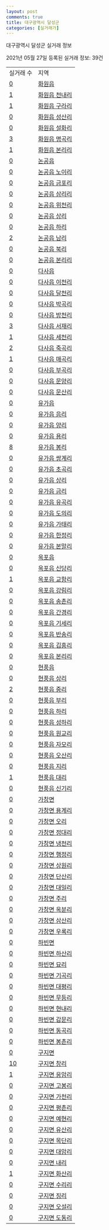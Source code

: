 ```yaml
---
layout: post
comments: true
title: 대구광역시 달성군
categories: [실거래가]
---
```


대구광역시 달성군 실거래 정보

2021년 05월 27일 등록된 실거래 정보: 39건


<table>
  <tr>
    <td>실거래 수</td>
    <td>지역</td>
  </tr>

  
  <tr>
    <td><a href="2771025000.html">0</a></td>
    <td><a href="2771025000.html">화원읍</a></td>
  </tr>
    

  <tr>
    <td><a href="2771025021.html">1</a></td>
    <td><a href="2771025021.html">화원읍 천내리</a></td>
  </tr>
    

  <tr>
    <td><a href="2771025022.html">1</a></td>
    <td><a href="2771025022.html">화원읍 구라리</a></td>
  </tr>
    

  <tr>
    <td><a href="2771025023.html">0</a></td>
    <td><a href="2771025023.html">화원읍 성산리</a></td>
  </tr>
    

  <tr>
    <td><a href="2771025024.html">0</a></td>
    <td><a href="2771025024.html">화원읍 설화리</a></td>
  </tr>
    

  <tr>
    <td><a href="2771025025.html">3</a></td>
    <td><a href="2771025025.html">화원읍 명곡리</a></td>
  </tr>
    

  <tr>
    <td><a href="2771025026.html">1</a></td>
    <td><a href="2771025026.html">화원읍 본리리</a></td>
  </tr>
    

  <tr>
    <td><a href="2771025300.html">0</a></td>
    <td><a href="2771025300.html">논공읍</a></td>
  </tr>
    

  <tr>
    <td><a href="2771025321.html">0</a></td>
    <td><a href="2771025321.html">논공읍 노이리</a></td>
  </tr>
    

  <tr>
    <td><a href="2771025322.html">0</a></td>
    <td><a href="2771025322.html">논공읍 금포리</a></td>
  </tr>
    

  <tr>
    <td><a href="2771025323.html">0</a></td>
    <td><a href="2771025323.html">논공읍 삼리리</a></td>
  </tr>
    

  <tr>
    <td><a href="2771025324.html">0</a></td>
    <td><a href="2771025324.html">논공읍 위천리</a></td>
  </tr>
    

  <tr>
    <td><a href="2771025325.html">0</a></td>
    <td><a href="2771025325.html">논공읍 상리</a></td>
  </tr>
    

  <tr>
    <td><a href="2771025326.html">0</a></td>
    <td><a href="2771025326.html">논공읍 하리</a></td>
  </tr>
    

  <tr>
    <td><a href="2771025327.html">2</a></td>
    <td><a href="2771025327.html">논공읍 남리</a></td>
  </tr>
    

  <tr>
    <td><a href="2771025328.html">0</a></td>
    <td><a href="2771025328.html">논공읍 북리</a></td>
  </tr>
    

  <tr>
    <td><a href="2771025329.html">0</a></td>
    <td><a href="2771025329.html">논공읍 본리리</a></td>
  </tr>
    

  <tr>
    <td><a href="2771025600.html">0</a></td>
    <td><a href="2771025600.html">다사읍</a></td>
  </tr>
    

  <tr>
    <td><a href="2771025621.html">0</a></td>
    <td><a href="2771025621.html">다사읍 이천리</a></td>
  </tr>
    

  <tr>
    <td><a href="2771025622.html">0</a></td>
    <td><a href="2771025622.html">다사읍 달천리</a></td>
  </tr>
    

  <tr>
    <td><a href="2771025623.html">0</a></td>
    <td><a href="2771025623.html">다사읍 박곡리</a></td>
  </tr>
    

  <tr>
    <td><a href="2771025624.html">0</a></td>
    <td><a href="2771025624.html">다사읍 방천리</a></td>
  </tr>
    

  <tr>
    <td><a href="2771025625.html">3</a></td>
    <td><a href="2771025625.html">다사읍 서재리</a></td>
  </tr>
    

  <tr>
    <td><a href="2771025626.html">1</a></td>
    <td><a href="2771025626.html">다사읍 세천리</a></td>
  </tr>
    

  <tr>
    <td><a href="2771025627.html">2</a></td>
    <td><a href="2771025627.html">다사읍 죽곡리</a></td>
  </tr>
    

  <tr>
    <td><a href="2771025628.html">1</a></td>
    <td><a href="2771025628.html">다사읍 매곡리</a></td>
  </tr>
    

  <tr>
    <td><a href="2771025629.html">0</a></td>
    <td><a href="2771025629.html">다사읍 부곡리</a></td>
  </tr>
    

  <tr>
    <td><a href="2771025630.html">0</a></td>
    <td><a href="2771025630.html">다사읍 문양리</a></td>
  </tr>
    

  <tr>
    <td><a href="2771025631.html">0</a></td>
    <td><a href="2771025631.html">다사읍 문산리</a></td>
  </tr>
    

  <tr>
    <td><a href="2771025900.html">0</a></td>
    <td><a href="2771025900.html">유가읍</a></td>
  </tr>
    

  <tr>
    <td><a href="2771025921.html">0</a></td>
    <td><a href="2771025921.html">유가읍 음리</a></td>
  </tr>
    

  <tr>
    <td><a href="2771025922.html">0</a></td>
    <td><a href="2771025922.html">유가읍 양리</a></td>
  </tr>
    

  <tr>
    <td><a href="2771025923.html">0</a></td>
    <td><a href="2771025923.html">유가읍 용리</a></td>
  </tr>
    

  <tr>
    <td><a href="2771025924.html">8</a></td>
    <td><a href="2771025924.html">유가읍 봉리</a></td>
  </tr>
    

  <tr>
    <td><a href="2771025925.html">0</a></td>
    <td><a href="2771025925.html">유가읍 쌍계리</a></td>
  </tr>
    

  <tr>
    <td><a href="2771025926.html">0</a></td>
    <td><a href="2771025926.html">유가읍 초곡리</a></td>
  </tr>
    

  <tr>
    <td><a href="2771025927.html">0</a></td>
    <td><a href="2771025927.html">유가읍 상리</a></td>
  </tr>
    

  <tr>
    <td><a href="2771025928.html">0</a></td>
    <td><a href="2771025928.html">유가읍 금리</a></td>
  </tr>
    

  <tr>
    <td><a href="2771025929.html">0</a></td>
    <td><a href="2771025929.html">유가읍 유곡리</a></td>
  </tr>
    

  <tr>
    <td><a href="2771025930.html">0</a></td>
    <td><a href="2771025930.html">유가읍 도의리</a></td>
  </tr>
    

  <tr>
    <td><a href="2771025931.html">0</a></td>
    <td><a href="2771025931.html">유가읍 가태리</a></td>
  </tr>
    

  <tr>
    <td><a href="2771025932.html">0</a></td>
    <td><a href="2771025932.html">유가읍 한정리</a></td>
  </tr>
    

  <tr>
    <td><a href="2771025933.html">0</a></td>
    <td><a href="2771025933.html">유가읍 본말리</a></td>
  </tr>
    

  <tr>
    <td><a href="2771026200.html">0</a></td>
    <td><a href="2771026200.html">옥포읍</a></td>
  </tr>
    

  <tr>
    <td><a href="2771026221.html">0</a></td>
    <td><a href="2771026221.html">옥포읍 신당리</a></td>
  </tr>
    

  <tr>
    <td><a href="2771026222.html">1</a></td>
    <td><a href="2771026222.html">옥포읍 교항리</a></td>
  </tr>
    

  <tr>
    <td><a href="2771026223.html">0</a></td>
    <td><a href="2771026223.html">옥포읍 강림리</a></td>
  </tr>
    

  <tr>
    <td><a href="2771026224.html">0</a></td>
    <td><a href="2771026224.html">옥포읍 송촌리</a></td>
  </tr>
    

  <tr>
    <td><a href="2771026225.html">0</a></td>
    <td><a href="2771026225.html">옥포읍 간경리</a></td>
  </tr>
    

  <tr>
    <td><a href="2771026226.html">0</a></td>
    <td><a href="2771026226.html">옥포읍 기세리</a></td>
  </tr>
    

  <tr>
    <td><a href="2771026227.html">0</a></td>
    <td><a href="2771026227.html">옥포읍 반송리</a></td>
  </tr>
    

  <tr>
    <td><a href="2771026228.html">0</a></td>
    <td><a href="2771026228.html">옥포읍 김흥리</a></td>
  </tr>
    

  <tr>
    <td><a href="2771026229.html">0</a></td>
    <td><a href="2771026229.html">옥포읍 본리리</a></td>
  </tr>
    

  <tr>
    <td><a href="2771026500.html">0</a></td>
    <td><a href="2771026500.html">현풍읍</a></td>
  </tr>
    

  <tr>
    <td><a href="2771026521.html">0</a></td>
    <td><a href="2771026521.html">현풍읍 상리</a></td>
  </tr>
    

  <tr>
    <td><a href="2771026522.html">2</a></td>
    <td><a href="2771026522.html">현풍읍 중리</a></td>
  </tr>
    

  <tr>
    <td><a href="2771026523.html">0</a></td>
    <td><a href="2771026523.html">현풍읍 부리</a></td>
  </tr>
    

  <tr>
    <td><a href="2771026524.html">0</a></td>
    <td><a href="2771026524.html">현풍읍 하리</a></td>
  </tr>
    

  <tr>
    <td><a href="2771026525.html">0</a></td>
    <td><a href="2771026525.html">현풍읍 성하리</a></td>
  </tr>
    

  <tr>
    <td><a href="2771026526.html">0</a></td>
    <td><a href="2771026526.html">현풍읍 원교리</a></td>
  </tr>
    

  <tr>
    <td><a href="2771026527.html">0</a></td>
    <td><a href="2771026527.html">현풍읍 자모리</a></td>
  </tr>
    

  <tr>
    <td><a href="2771026528.html">0</a></td>
    <td><a href="2771026528.html">현풍읍 오산리</a></td>
  </tr>
    

  <tr>
    <td><a href="2771026529.html">0</a></td>
    <td><a href="2771026529.html">현풍읍 지리</a></td>
  </tr>
    

  <tr>
    <td><a href="2771026530.html">1</a></td>
    <td><a href="2771026530.html">현풍읍 대리</a></td>
  </tr>
    

  <tr>
    <td><a href="2771026531.html">0</a></td>
    <td><a href="2771026531.html">현풍읍 신기리</a></td>
  </tr>
    

  <tr>
    <td><a href="2771031000.html">0</a></td>
    <td><a href="2771031000.html">가창면</a></td>
  </tr>
    

  <tr>
    <td><a href="2771031021.html">0</a></td>
    <td><a href="2771031021.html">가창면 용계리</a></td>
  </tr>
    

  <tr>
    <td><a href="2771031022.html">0</a></td>
    <td><a href="2771031022.html">가창면 오리</a></td>
  </tr>
    

  <tr>
    <td><a href="2771031023.html">0</a></td>
    <td><a href="2771031023.html">가창면 정대리</a></td>
  </tr>
    

  <tr>
    <td><a href="2771031024.html">0</a></td>
    <td><a href="2771031024.html">가창면 냉천리</a></td>
  </tr>
    

  <tr>
    <td><a href="2771031025.html">0</a></td>
    <td><a href="2771031025.html">가창면 행정리</a></td>
  </tr>
    

  <tr>
    <td><a href="2771031026.html">0</a></td>
    <td><a href="2771031026.html">가창면 상원리</a></td>
  </tr>
    

  <tr>
    <td><a href="2771031027.html">0</a></td>
    <td><a href="2771031027.html">가창면 단산리</a></td>
  </tr>
    

  <tr>
    <td><a href="2771031028.html">0</a></td>
    <td><a href="2771031028.html">가창면 대일리</a></td>
  </tr>
    

  <tr>
    <td><a href="2771031029.html">0</a></td>
    <td><a href="2771031029.html">가창면 주리</a></td>
  </tr>
    

  <tr>
    <td><a href="2771031030.html">0</a></td>
    <td><a href="2771031030.html">가창면 옥분리</a></td>
  </tr>
    

  <tr>
    <td><a href="2771031031.html">0</a></td>
    <td><a href="2771031031.html">가창면 삼산리</a></td>
  </tr>
    

  <tr>
    <td><a href="2771031032.html">0</a></td>
    <td><a href="2771031032.html">가창면 우록리</a></td>
  </tr>
    

  <tr>
    <td><a href="2771033000.html">0</a></td>
    <td><a href="2771033000.html">하빈면</a></td>
  </tr>
    

  <tr>
    <td><a href="2771033021.html">0</a></td>
    <td><a href="2771033021.html">하빈면 하산리</a></td>
  </tr>
    

  <tr>
    <td><a href="2771033022.html">0</a></td>
    <td><a href="2771033022.html">하빈면 묘리</a></td>
  </tr>
    

  <tr>
    <td><a href="2771033023.html">0</a></td>
    <td><a href="2771033023.html">하빈면 기곡리</a></td>
  </tr>
    

  <tr>
    <td><a href="2771033024.html">0</a></td>
    <td><a href="2771033024.html">하빈면 대평리</a></td>
  </tr>
    

  <tr>
    <td><a href="2771033025.html">0</a></td>
    <td><a href="2771033025.html">하빈면 무등리</a></td>
  </tr>
    

  <tr>
    <td><a href="2771033026.html">0</a></td>
    <td><a href="2771033026.html">하빈면 현내리</a></td>
  </tr>
    

  <tr>
    <td><a href="2771033027.html">0</a></td>
    <td><a href="2771033027.html">하빈면 감문리</a></td>
  </tr>
    

  <tr>
    <td><a href="2771033028.html">0</a></td>
    <td><a href="2771033028.html">하빈면 동곡리</a></td>
  </tr>
    

  <tr>
    <td><a href="2771033029.html">0</a></td>
    <td><a href="2771033029.html">하빈면 봉촌리</a></td>
  </tr>
    

  <tr>
    <td><a href="2771038000.html">0</a></td>
    <td><a href="2771038000.html">구지면</a></td>
  </tr>
    

  <tr>
    <td><a href="2771038021.html">10</a></td>
    <td><a href="2771038021.html">구지면 창리</a></td>
  </tr>
    

  <tr>
    <td><a href="2771038022.html">1</a></td>
    <td><a href="2771038022.html">구지면 응암리</a></td>
  </tr>
    

  <tr>
    <td><a href="2771038023.html">0</a></td>
    <td><a href="2771038023.html">구지면 고봉리</a></td>
  </tr>
    

  <tr>
    <td><a href="2771038024.html">0</a></td>
    <td><a href="2771038024.html">구지면 가천리</a></td>
  </tr>
    

  <tr>
    <td><a href="2771038025.html">0</a></td>
    <td><a href="2771038025.html">구지면 평촌리</a></td>
  </tr>
    

  <tr>
    <td><a href="2771038026.html">0</a></td>
    <td><a href="2771038026.html">구지면 예현리</a></td>
  </tr>
    

  <tr>
    <td><a href="2771038027.html">0</a></td>
    <td><a href="2771038027.html">구지면 유산리</a></td>
  </tr>
    

  <tr>
    <td><a href="2771038028.html">0</a></td>
    <td><a href="2771038028.html">구지면 목단리</a></td>
  </tr>
    

  <tr>
    <td><a href="2771038029.html">0</a></td>
    <td><a href="2771038029.html">구지면 대암리</a></td>
  </tr>
    

  <tr>
    <td><a href="2771038030.html">0</a></td>
    <td><a href="2771038030.html">구지면 내리</a></td>
  </tr>
    

  <tr>
    <td><a href="2771038031.html">1</a></td>
    <td><a href="2771038031.html">구지면 화산리</a></td>
  </tr>
    

  <tr>
    <td><a href="2771038032.html">0</a></td>
    <td><a href="2771038032.html">구지면 수리리</a></td>
  </tr>
    

  <tr>
    <td><a href="2771038033.html">0</a></td>
    <td><a href="2771038033.html">구지면 징리</a></td>
  </tr>
    

  <tr>
    <td><a href="2771038034.html">0</a></td>
    <td><a href="2771038034.html">구지면 오설리</a></td>
  </tr>
    

  <tr>
    <td><a href="2771038035.html">0</a></td>
    <td><a href="2771038035.html">구지면 도동리</a></td>
  </tr>
    


</table>
    